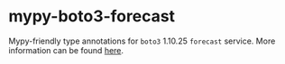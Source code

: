 # mypy-boto3-forecast

Mypy-friendly type annotations for `boto3` 1.10.25 `forecast` service.
More information can be found [here](https://github.com/vemel/mypy_boto3).